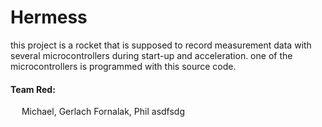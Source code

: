 # Hermess

this project is a rocket that is supposed to record measurement data with several microcontrollers during start-up and acceleration. one of the microcontrollers is programmed with this source code.

<h4>Team Red:</h4> 
&emsp; Michael, Gerlach
       Fornalak, Phil
asdfsdg